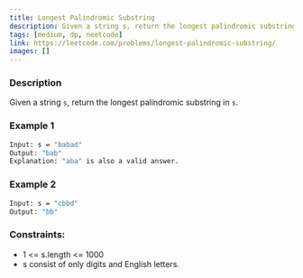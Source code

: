 ```yaml
---
title: Longest Palindromic Substring
description: Given a string s, return the longest palindromic substring in s.
tags: [medium, dp, neetcode]
link: https://leetcode.com/problems/longest-palindromic-substring/
images: []
---
```


### Description

Given a string `s`, return the longest palindromic substring in `s`.

### Example 1

```bash
Input: s = "babad"
Output: "bab"
Explanation: "aba" is also a valid answer.
```

### Example 2

```bash
Input: s = "cbbd"
Output: "bb"
```

### Constraints:

- 1 <= s.length <= 1000
- s consist of only digits and English letters.
